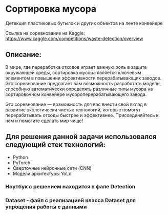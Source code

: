 # Сортировка мусора
Детекция пластиковых бутылок и других объектов на ленте конвейере

Ссылка на соревнование на Kaggle: https://www.kaggle.com/competitions/waste-detection/overview
## Описание:
В мире, где переработка отходов играет важную роль в защите окружающей среды, сортировка мусора является ключевым элементом в повышении эффективности перерабатывающих заводов. Это соревнование предлагает вам возможность разработать модель, способную автоматически определять различные типы мусора на сортировочном конвейере мусороперерабатывающего завода.

Это соревнование — возможность для вас внести свой вклад в развитие экологически чистых технологий, которые помогут перерабатывать отходы быстрее и эффективнее. Присоединяйтесь к нам и помогите сделать мир чище!
## Для решения данной задачи использовался следующий стек технологий:
- Python
- PyTorch
- Сверточные нейронные сети (CNN)
- Модели архитектуры YoLo

### Ноутбук с решением находится в фале Detection
### Dataset - файл с реализацией класса Dataset для упрощения работы с данными
